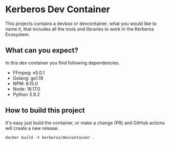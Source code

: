 # Kerberos Dev Container

This projects contains a devbox or devcontainer, what you would like to name it, that includes all the tools and libraries to work in the Kerberos Ecosystem.

## What can you expect?

In this dev container you find following dependencies.

- FFmpeg: n5.0.1
- Golang: go1.19
- NPM: 8.15.0
- Node: 16.17.0
- Python 3.9.2

## How to build this project

It's easy just build the container, or make a change (PR) and GitHub actions will create a new release.

    docker build -t kerberos/devcontainer .
